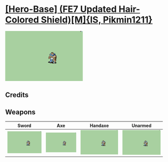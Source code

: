 # [\[Hero-Base\] \(FE7 Updated Hair-Colored Shield\)\[M\]{IS, Pikmin1211}](../%5BHero-Base%5D%20(FE7%20Updated%20Hair-Colored%20Shield)%5BM%5D%7BIS,%20Pikmin1211%7D)

<img src="./1.%20Sword/Sword_000.png" alt="[Hero-Base] (FE7 Updated Hair-Colored Shield)[M]{IS, Pikmin1211} standing" />

## Credits



## Weapons


|Sword |Axe |Handaxe |Unarmed |
|  :---: | :---: | :---: | :---: |
| <img alt="Sword animation" src="./1.%20Sword/Sword.gif" /> | <img alt="Axe animation" src="./3.%20Axe/Axe.gif" /> | <img alt="Handaxe animation" src="./4.%20Handaxe/Handaxe.gif" /> | <img alt="Unarmed animation" src="./8.%20Unarmed/Unarmed.gif" /> |

